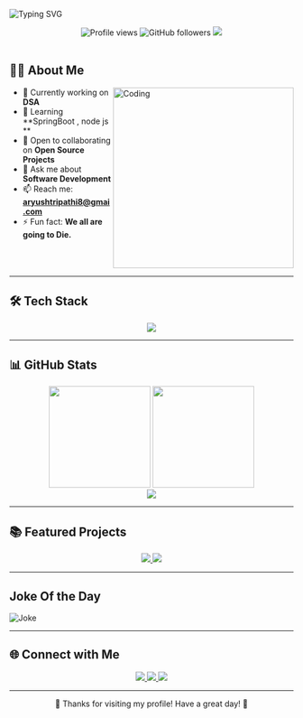 ![Typing SVG](https://readme-typing-svg.demolab.com/?lines=Hey+there!+This+is+Aryush+Tripathi👋;Full-stack+Developer+💻;Welcome+to+my+profile!+😄;Always+learning+new+things+🚀&font=Fira%20Code&center=true&width=500&height=45&color=008B8B&vCenter=true&size=23)




<div align="center">
  <img src="https://komarev.com/ghpvc/?username=xebecDrockss&style=for-the-badge&color=29bf12" alt="Profile views" /> 
  <img src="https://img.shields.io/github/followers/xebecDrockss?label=Followers&style=for-the-badge&color=5865F2" alt="GitHub followers" />
  <img src="https://img.shields.io/badge/dynamic/json?label=Last%20updated&query=%24.commit.author.date&url=https%3A%2F%2Fapi.github.com%2Frepos%2FxebecDrockss%2FxebecDrockss%2Fcommits%2Fmain&style=for-the-badge&color=3a86ff">
</div>

<br>

## 👨‍💻 About Me

<img align="right" alt="Coding" width="320" src="https://media.giphy.com/media/qgQUggAC3Pfv687qPC/giphy.gif">

- 🔭 Currently working on **DSA**
- 🌱 Learning **SpringBoot , node js **
- 👯 Open to collaborating on **Open Source Projects**
- 💬 Ask me about **Software Development**
- 📫 Reach me: **aryushtripathi8@gmai.com**
- ⚡ Fun fact: **We all are going to Die.**

<br clear="right"/>

---

## 🛠️ Tech Stack

<div align="center">
  <img src="https://skillicons.dev/icons?i=js,react,nodejs,html,java,aws,mongodb,mysql,git,github,&perline=8">
</div>

---

## 📊 GitHub Stats

<div align="center">
  
  <img height="180em" src="https://github-readme-stats.vercel.app/api?username=xebecDrockss&amp;show_icons=true&amp;theme=radical&amp;include_all_commits=true&amp;count_private=true"/>



  <img height="180em" src="https://github-readme-stats.vercel.app/api/top-langs/?username=xebecDrockss&layout=compact&langs_count=8&theme=radical"/>
</div>

<div align="center">
  <img src="https://github-readme-streak-stats.herokuapp.com/?user=xebecDrockss&theme=dark&hide_border=true"/>
</div>

---


## 📚 Featured Projects

<div align="center">
  <a href="https://github.com/xebecDrockss/Summary_Extension_With_Gemini">
    <img src="https://github-readme-stats.vercel.app/api/pin/?username=xebecDrockss&repo=Summary_Extension_With_Gemini&theme=radical" />
  </a>
  
  <a href="https://github.com/xebecDrockss/Expanding_card">
    <img src="https://github-readme-stats.vercel.app/api/pin/?username=xebecDrockss&repo=Expanding_card&theme=radical" />
  </a>
</div>

---
## Joke Of the Day
   ![Joke](https://readme-jokes.vercel.app/api)



---

## 🌐 Connect with Me

<div align="center">
  <a href="https://linkedin.com/in/aryush-tripathi-988975261">
    <img src="https://img.shields.io/badge/LinkedIn-0077B5?style=for-the-badge&logo=linkedin&logoColor=white"/>
  </a>
  <a href="https://twitter.com/yourusername">
    <img src="https://img.shields.io/badge/Twitter-1DA1F2?style=for-the-badge&logo=twitter&logoColor=white"/>
  </a>
  <a href="mailto:aryushtripathi8@gmail.com">
    <img src="https://img.shields.io/badge/Email-D14836?style=for-the-badge&logo=gmail&logoColor=white"/>
  </a>
</div>

---

<div align="center">
  💙 Thanks for visiting my profile! Have a great day! 💙
</div>
